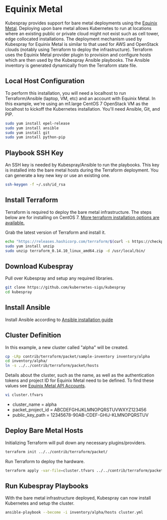 # Equinix Metal

Kubespray provides support for bare metal deployments using the [Equinix Metal](http://metal.equinix.com).
Deploying upon bare metal allows Kubernetes to run at locations where an existing public or private cloud might not exist such
as cell tower, edge collocated installations. The deployment mechanism used by Kubespray for Equinix Metal is similar to that used for
AWS and OpenStack clouds (notably using Terraform to deploy the infrastructure). Terraform uses the Equinix Metal provider plugin
to provision and configure hosts which are then used by the Kubespray Ansible playbooks. The Ansible inventory is generated
dynamically from the Terraform state file.

## Local Host Configuration

To perform this installation, you will need a localhost to run Terraform/Ansible (laptop, VM, etc) and an account with Equinix Metal.
In this example, we're using an m1.large CentOS 7 OpenStack VM as the localhost to kickoff the Kubernetes installation.
You'll need Ansible, Git, and PIP.

```bash
sudo yum install epel-release
sudo yum install ansible
sudo yum install git
sudo yum install python-pip
```

## Playbook SSH Key

An SSH key is needed by Kubespray/Ansible to run the playbooks.
This key is installed into the bare metal hosts during the Terraform deployment.
You can generate a key new key or use an existing one.

```bash
ssh-keygen -f ~/.ssh/id_rsa
```

## Install Terraform

Terraform is required to deploy the bare metal infrastructure. The steps below are for installing on CentOS 7.
[More terraform installation options are available.](https://learn.hashicorp.com/terraform/getting-started/install.html)

Grab the latest version of Terraform and install it.

```bash
echo "https://releases.hashicorp.com/terraform/$(curl -s https://checkpoint-api.hashicorp.com/v1/check/terraform | jq -r -M '.current_version')/terraform_$(curl -s https://checkpoint-api.hashicorp.com/v1/check/terraform | jq -r -M '.current_version')_linux_amd64.zip"
sudo yum install unzip
sudo unzip terraform_0.14.10_linux_amd64.zip -d /usr/local/bin/
```

## Download Kubespray

Pull over Kubespray and setup any required libraries.

```bash
git clone https://github.com/kubernetes-sigs/kubespray
cd kubespray
```

## Install Ansible

Install Ansible according to [Ansible installation guide](/docs/ansible.md#installing-ansible)

## Cluster Definition

In this example, a new cluster called "alpha" will be created.

```bash
cp -LRp contrib/terraform/packet/sample-inventory inventory/alpha
cd inventory/alpha/
ln -s ../../contrib/terraform/packet/hosts
```

Details about the cluster, such as the name, as well as the authentication tokens and project ID
for Equinix Metal need to be defined. To find these values see [Equinix Metal API Accounts](https://metal.equinix.com/developers/docs/accounts/).

```bash
vi cluster.tfvars
```

* cluster_name = alpha
* packet_project_id = ABCDEFGHIJKLMNOPQRSTUVWXYZ123456
* public_key_path = 12345678-90AB-CDEF-GHIJ-KLMNOPQRSTUV

## Deploy Bare Metal Hosts

Initializing Terraform will pull down any necessary plugins/providers.

```bash
terraform init ../../contrib/terraform/packet/
```

Run Terraform to deploy the hardware.

```bash
terraform apply -var-file=cluster.tfvars ../../contrib/terraform/packet
```

## Run Kubespray Playbooks

With the bare metal infrastructure deployed, Kubespray can now install Kubernetes and setup the cluster.

```bash
ansible-playbook --become -i inventory/alpha/hosts cluster.yml
```
